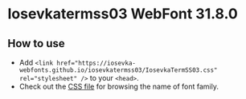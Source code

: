 # Iosevkatermss03 WebFont 31.8.0

## How to use

- Add `<link href="https://iosevka-webfonts.github.io/iosevkatermss03/IosevkaTermSS03.css" rel="stylesheet" />` to your `<head>`.
- Check out the [CSS file](./IosevkaTermSS03.css) for browsing the name of font family.
